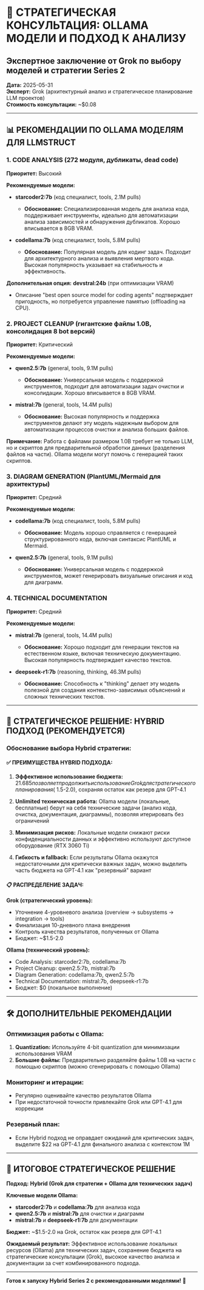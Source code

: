 # 🎯 СТРАТЕГИЧЕСКАЯ КОНСУЛЬТАЦИЯ: OLLAMA МОДЕЛИ И ПОДХОД К АНАЛИЗУ
## Экспертное заключение от Grok по выбору моделей и стратегии Series 2

**Дата:** 2025-05-31  
**Эксперт:** Grok (архитектурный анализ и стратегическое планирование LLM проектов)  
**Стоимость консультации:** ~$0.08  

---

## 📊 РЕКОМЕНДАЦИИ ПО OLLAMA МОДЕЛЯМ ДЛЯ LLMSTRUCT

### 1. CODE ANALYSIS (272 модуля, дубликаты, dead code)
**Приоритет:** Высокий

**Рекомендуемые модели:**
- **starcoder2:7b** (код специалист, tools, 2.1M pulls)
  - **Обоснование:** Специализированная модель для анализа кода, поддерживает инструменты, идеально для автоматизации анализа зависимостей и обнаружения дубликатов. Хорошо вписывается в 8GB VRAM.

- **codellama:7b** (код специалист, tools, 5.8M pulls) 
  - **Обоснование:** Популярная модель для кодинг задач. Подходит для архитектурного анализа и выявления мертвого кода. Высокая популярность указывает на стабильность и эффективность.

**Дополнительная опция:** **devstral:24b** (при оптимизации VRAM)
- Описание "best open source model for coding agents" подтверждает пригодность, но потребуется управление памятью (offloading на CPU).

### 2. PROJECT CLEANUP (гигантские файлы 1.0B, консолидация 8 bot версий)
**Приоритет:** Критический

**Рекомендуемые модели:**
- **qwen2.5:7b** (general, tools, 9.1M pulls)
  - **Обоснование:** Универсальная модель с поддержкой инструментов, подходит для автоматизации задач очистки и консолидации. Хорошо вписывается в 8GB VRAM.

- **mistral:7b** (general, tools, 14.4M pulls)
  - **Обоснование:** Высокая популярность и поддержка инструментов делают эту модель надежным выбором для автоматизации процессов очистки и анализа больших файлов.

**Примечание:** Работа с файлами размером 1.0B требует не только LLM, но и скриптов для предварительной обработки данных (разделения файлов на части). Ollama модели могут помочь с генерацией таких скриптов.

### 3. DIAGRAM GENERATION (PlantUML/Mermaid для архитектуры)
**Приоритет:** Средний

**Рекомендуемые модели:**
- **codellama:7b** (код специалист, tools, 5.8M pulls)
  - **Обоснование:** Модель хорошо справляется с генерацией структурированного кода, включая синтаксис PlantUML и Mermaid.

- **qwen2.5:7b** (general, tools, 9.1M pulls)
  - **Обоснование:** Универсальная модель с поддержкой инструментов, может генерировать визуальные описания и код для диаграмм.

### 4. TECHNICAL DOCUMENTATION
**Приоритет:** Средний

**Рекомендуемые модели:**
- **mistral:7b** (general, tools, 14.4M pulls)
  - **Обоснование:** Хорошо подходит для генерации текстов на естественном языке, включая техническую документацию. Высокая популярность подтверждает качество текстов.

- **deepseek-r1:7b** (reasoning, thinking, 46.3M pulls)
  - **Обоснование:** Способность к "thinking" делает эту модель полезной для создания контекстно-зависимых объяснений и сложных технических текстов.

---

## 🎯 СТРАТЕГИЧЕСКОЕ РЕШЕНИЕ: HYBRID ПОДХОД (РЕКОМЕНДУЕТСЯ)

### Обоснование выбора Hybrid стратегии:

#### ✅ ПРЕИМУЩЕСТВА HYBRID ПОДХОДА:
1. **Эффективное использование бюджета:** $21.685 позволяет продолжить использование Grok для стратегического планирования (~$1.5-2.0), сохраняя остаток как резерв для GPT-4.1

2. **Unlimited техническая работа:** Ollama модели (локальные, бесплатные) берут на себя технические задачи (анализ кода, очистка, документация, диаграммы), позволяя итерировать без ограничений

3. **Минимизация рисков:** Локальные модели снижают риски конфиденциальности данных и эффективно используют доступное оборудование (RTX 3060 Ti)

4. **Гибкость и fallback:** Если результаты Ollama окажутся недостаточными для критически важных задач, можно выделить часть бюджета на GPT-4.1 как "резервный" вариант

#### 📋 РАСПРЕДЕЛЕНИЕ ЗАДАЧ:

**Grok (стратегический уровень):**
- Уточнение 4-уровневого анализа (overview → subsystems → integration → tools)
- Финализация 10-дневного плана внедрения  
- Контроль качества результатов, полученных от Ollama
- Бюджет: ~$1.5-2.0

**Ollama (технический уровень):**
- Code Analysis: starcoder2:7b, codellama:7b
- Project Cleanup: qwen2.5:7b, mistral:7b  
- Diagram Generation: codellama:7b, qwen2.5:7b
- Technical Documentation: mistral:7b, deepseek-r1:7b
- Бюджет: $0 (локальное выполнение)

---

## 🛠️ ДОПОЛНИТЕЛЬНЫЕ РЕКОМЕНДАЦИИ

### Оптимизация работы с Ollama:
1. **Quantization:** Используйте 4-bit quantization для минимизации использования VRAM
2. **Большие файлы:** Предварительно разделяйте файлы 1.0B на части с помощью скриптов (можно сгенерировать с помощью Ollama)

### Мониторинг и итерации:
- Регулярно оценивайте качество результатов Ollama
- При недостаточной точности привлекайте Grok или GPT-4.1 для коррекции

### Резервный план:
- Если Hybrid подход не оправдает ожиданий для критических задач, выделите $22 на GPT-4.1 для финального анализа с контекстом 1M

---

## 🎊 ИТОГОВОЕ СТРАТЕГИЧЕСКОЕ РЕШЕНИЕ

**Подход:** **Hybrid (Grok для стратегии + Ollama для технических задач)**

**Ключевые модели Ollama:**
- **starcoder2:7b** и **codellama:7b** для анализа кода
- **qwen2.5:7b** и **mistral:7b** для очистки и диаграмм  
- **mistral:7b** и **deepseek-r1:7b** для документации

**Бюджет:** ~$1.5-2.0 на Grok, остаток как резерв для GPT-4.1

**Ожидаемый результат:** Эффективное использование локальных ресурсов (Ollama) для технических задач, сохранение бюджета на стратегические консультации (Grok), высокое качество анализа и документации за счет комбинированного подхода.

---

**Готов к запуску Hybrid Series 2 с рекомендованными моделями!** 🚀 